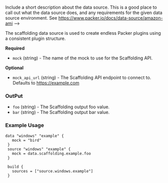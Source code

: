  Include a short description about the data source. This is a good place
  to call out what the data source does, and any requirements for the given
  data source environment. See https://www.packer.io/docs/data-source/amazon-ami
-->

The scaffolding data source is used to create endless Packer plugins using
a consistent plugin structure.


<!-- Data source Configuration Fields -->

**Required**

- `mock` (string) - The name of the mock to use for the Scaffolding API.


<!--
  Optional Configuration Fields

  Configuration options that are not required or have reasonable defaults
  should be listed under the optionals section. Defaults values should be
  noted in the description of the field
-->

**Optional**

- `mock_api_url` (string) - The Scaffolding API endpoint to connect to.
  Defaults to https://example.com



<!--
  A basic example on the usage of the data source. Multiple examples
  can be provided to highlight various build configurations.

-->

### OutPut

- `foo` (string) - The Scaffolding output foo value.
- `bar` (string) - The Scaffolding output bar value.

<!--
  A basic example on the usage of the data source. Multiple examples
  can be provided to highlight various build configurations.

-->

### Example Usage


```hcl
data "windows" "example" {
   mock = "bird"
 }
 source "windows" "example" {
   mock = data.scaffolding.example.foo
 }

 build {
   sources = ["source.windows.example"]
 }
```
